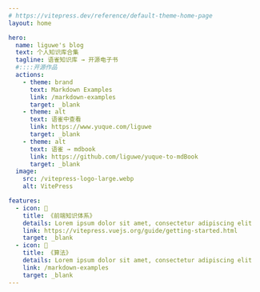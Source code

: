 ```yaml
---
# https://vitepress.dev/reference/default-theme-home-page
layout: home

hero:
  name: liguwe's blog
  text: 个人知识库合集
  tagline: 语雀知识库 → 开源电子书
  #::::开源作品
  actions:
    - theme: brand
      text: Markdown Examples
      link: /markdown-examples
      target: _blank
    - theme: alt
      text: 语雀中查看
      link: https://www.yuque.com/liguwe
      target: _blank
    - theme: alt
      text: 语雀 → mdbook
      link: https://github.com/liguwe/yuque-to-mdBook
      target: _blank
  image:
    src: /vitepress-logo-large.webp
    alt: VitePress

features:
  - icon: 🚀
    title: 《前端知识体系》
    details: Lorem ipsum dolor sit amet, consectetur adipiscing elit
    link: https://vitepress.vuejs.org/guide/getting-started.html
    target: _blank
  - icon: 🚀
    title: 《算法》
    details: Lorem ipsum dolor sit amet, consectetur adipiscing elit
    link: /markdown-examples
    target: _blank
---
```


<style>
:root {
  --vp-home-hero-name-color: transparent;
  --vp-home-hero-name-background: -webkit-linear-gradient(120deg, #bd34fe 30%, #41d1ff);

  --vp-home-hero-image-background-image: linear-gradient(-45deg, #bd34fe 50%, #47caff 50%);
  --vp-home-hero-image-filter: blur(44px);
}

@media (min-width: 640px) {
  :root {
    --vp-home-hero-image-filter: blur(56px);
  }
}

@media (min-width: 960px) {
  :root {
    --vp-home-hero-image-filter: blur(68px);
  }
}
</style>
